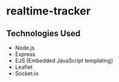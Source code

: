 # realtime-tracker

## Technologies Used
- Node.js
- Express
- EJS (Embedded JavaScript templating)
- Leaflet
- Socket.io
